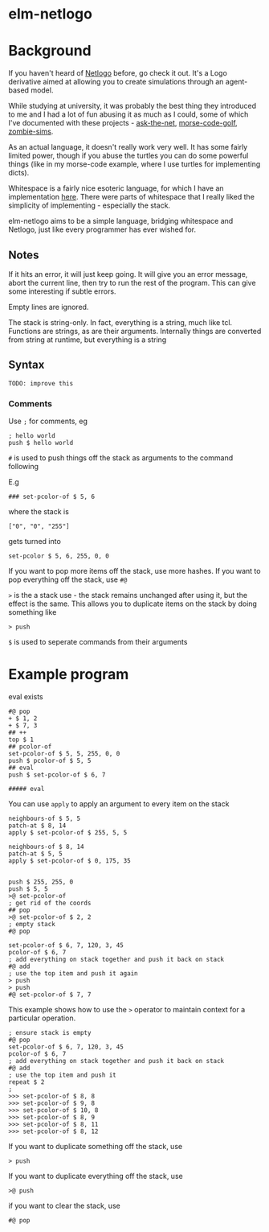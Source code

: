 # elm-netlogo

# Background

If you haven't heard of [Netlogo](https://ccl.northwestern.edu/netlogo/) before, go check it out. It's a Logo derivative aimed at allowing you to create simulations through an agent-based model.

While studying at university, it was probably the best thing they introduced to me and I had a lot of fun abusing it as much as I could, some of which I've documented with these projects - [ask-the-net](https://github.com/eeue56/ask-the-net), [morse-code-golf](https://github.com/eeue56/code-golf/tree/master/morsecode), [zombie-sims](https://github.com/eeue56/NetlogoSims/blob/master/Zombies/ZombiesSim.nlogo).

As an actual language, it doesn't really work very well. It has some fairly limited power, though if you abuse the turtles you can do some powerful things (like in my morse-code example, where I use turtles for implementing dicts).

Whitespace is a fairly nice esoteric language, for which I have an implementation [here](https://github.com/eeue56/spacepie). There were parts of whitespace that I really liked the simplicity of implementing - especially the stack.

elm-netlogo aims to be a simple language, bridging whitespace and Netlogo, just like every programmer has ever wished for.

## Notes

If it hits an error, it will just keep going. It will give you an error message, abort the current line, then try to run the rest of the program.
This can give some interesting if subtle errors.

Empty lines are ignored.

The stack is string-only. In fact, everything is a string, much like tcl. Functions are strings, as are their arguments. Internally things are converted from string at runtime, but everything is a string

## Syntax

`TODO: improve this`

### Comments

Use `;` for comments, eg

```
; hello world
push $ hello world
```

`#` is used to push things off the stack as arguments to the command following

E.g 

```
### set-pcolor-of $ 5, 6 

```

where the stack is

```
["0", "0", "255"]
```

gets turned into 

```
set-pcolor $ 5, 6, 255, 0, 0
```

If you want to pop more items off the stack, use more hashes.
If you want to pop everything off the stack, use `#@`

`>` is the a stack use - the stack remains unchanged after using it, but the effect is the same. This allows you to duplicate items on the stack by doing something like

```
> push
```

`$` is used to seperate commands from their arguments

# Example program

eval exists

```
#@ pop
+ $ 1, 2
+ $ 7, 3
## ++
top $ 1
## pcolor-of 
set-pcolor-of $ 5, 5, 255, 0, 0
push $ pcolor-of $ 5, 5
## eval 
push $ set-pcolor-of $ 6, 7

##### eval
```

You can use `apply` to apply an argument to every item on the stack

```
neighbours-of $ 5, 5
patch-at $ 8, 14
apply $ set-pcolor-of $ 255, 5, 5

neighbours-of $ 8, 14
patch-at $ 5, 5
apply $ set-pcolor-of $ 0, 175, 35
```

```

push $ 255, 255, 0
push $ 5, 5
>@ set-pcolor-of
; get rid of the coords
## pop
>@ set-pcolor-of $ 2, 2
; empty stack
#@ pop

set-pcolor-of $ 6, 7, 120, 3, 45
pcolor-of $ 6, 7
; add everything on stack together and push it back on stack
#@ add
; use the top item and push it again
> push
> push
#@ set-pcolor-of $ 7, 7

```

This example shows how to use the `>` operator to maintain context for a particular operation.

```
; ensure stack is empty
#@ pop
set-pcolor-of $ 6, 7, 120, 3, 45
pcolor-of $ 6, 7
; add everything on stack together and push it back on stack
#@ add
; use the top item and push it 
repeat $ 2
; 
>>> set-pcolor-of $ 8, 8
>>> set-pcolor-of $ 9, 8
>>> set-pcolor-of $ 10, 8
>>> set-pcolor-of $ 8, 9
>>> set-pcolor-of $ 8, 11
>>> set-pcolor-of $ 8, 12
```

If you want to duplicate something off the stack, use

```
> push
```

If you want to duplicate everything off the stack, use

```
>@ push
```

if you want to clear the stack, use

```
#@ pop
```

